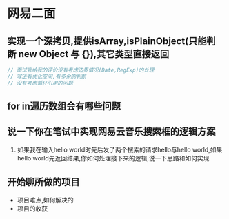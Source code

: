 # 网易二面
## 实现一个深拷贝,提供isArray,isPlainObject(只能判断 new Object 与 {}),其它类型直接返回
```js
// 面试官给我的评价没有考虑边界情况(Date,RegExp)的处理
// 写法有优化空间,有多余的判断
// 没有考虑循环引用的问题
```

## for in遍历数组会有哪些问题

## 说一下你在笔试中实现网易云音乐搜索框的逻辑方案
1. 如果我在输入hello world时先后发了两个搜索的请求hello与hello world,如果hello world先返回结果,你如何处理接下来的逻辑,说一下思路和如何实现


## 开始聊所做的项目
* 项目难点,如何解决的
* 项目的收获